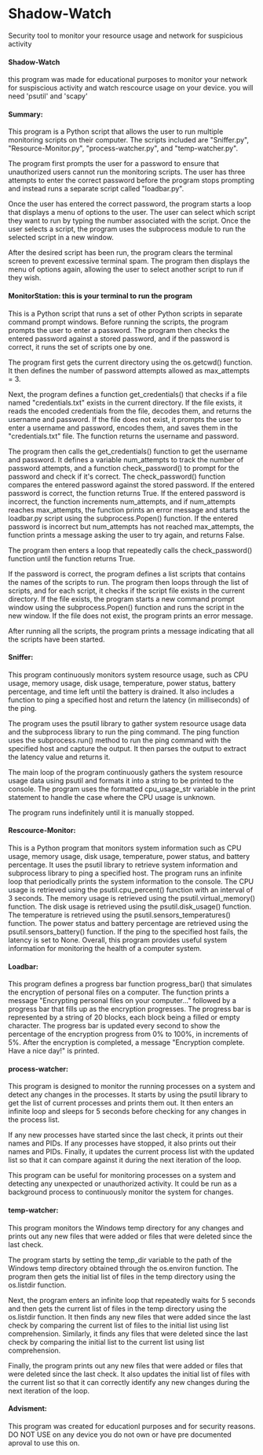 # Shadow-Watch
Security tool to monitor your resource usage and network for suspicious activity

#### Shadow-Watch

this program was made for educational purposes to monitor your network for suspiscious activity
and watch rescource usage on your device. you will need 'psutil' and 'scapy'

#### Summary:

This program is a Python script that allows the user to run multiple monitoring scripts on their computer. The scripts included are "Sniffer.py", "Resource-Monitor.py", "process-watcher.py", and "temp-watcher.py".

The program first prompts the user for a password to ensure that unauthorized users cannot run the monitoring scripts. The user has three attempts to enter the correct password before the program stops prompting and instead runs a separate script called "loadbar.py".

Once the user has entered the correct password, the program starts a loop that displays a menu of options to the user. The user can select which script they want to run by typing the number associated with the script. Once the user selects a script, the program uses the subprocess module to run the selected script in a new window.

After the desired script has been run, the program clears the terminal screen to prevent excessive terminal spam. The program then displays the menu of options again, allowing the user to select another script to run if they wish.


#### MonitorStation: this is your terminal to run the program

This is a Python script that runs a set of other Python scripts in separate command prompt windows. Before running the scripts, the program prompts the user to enter a password. The program then checks the entered password against a stored password, and if the password is correct, it runs the set of scripts one by one.

The program first gets the current directory using the os.getcwd() function. It then defines the number of password attempts allowed as max_attempts = 3.

Next, the program defines a function get_credentials() that checks if a file named "credentials.txt" exists in the current directory. If the file exists, it reads the encoded credentials from the file, decodes them, and returns the username and password. If the file does not exist, it prompts the user to enter a username and password, encodes them, and saves them in the "credentials.txt" file. The function returns the username and password.

The program then calls the get_credentials() function to get the username and password. It defines a variable num_attempts to track the number of password attempts, and a function check_password() to prompt for the password and check if it's correct. The check_password() function compares the entered password against the stored password. If the entered password is correct, the function returns True. If the entered password is incorrect, the function increments num_attempts, and if num_attempts reaches max_attempts, the function prints an error message and starts the loadbar.py script using the subprocess.Popen() function. If the entered password is incorrect but num_attempts has not reached max_attempts, the function prints a message asking the user to try again, and returns False.

The program then enters a loop that repeatedly calls the check_password() function until the function returns True.

If the password is correct, the program defines a list scripts that contains the names of the scripts to run. The program then loops through the list of scripts, and for each script, it checks if the script file exists in the current directory. If the file exists, the program starts a new command prompt window using the subprocess.Popen() function and runs the script in the new window. If the file does not exist, the program prints an error message.

After running all the scripts, the program prints a message indicating that all the scripts have been started.

#### Sniffer:

This program continuously monitors system resource usage, such as CPU usage, memory usage, disk usage, temperature, power status, battery percentage, and time left until the battery is drained. It also includes a function to ping a specified host and return the latency (in milliseconds) of the ping.

The program uses the psutil library to gather system resource usage data and the subprocess library to run the ping command. The ping function uses the subprocess.run() method to run the ping command with the specified host and capture the output. It then parses the output to extract the latency value and returns it.

The main loop of the program continuously gathers the system resource usage data using psutil and formats it into a string to be printed to the console. The program uses the formatted cpu_usage_str variable in the print statement to handle the case where the CPU usage is unknown.

The program runs indefinitely until it is manually stopped.

#### Rescource-Monitor:

This is a Python program that monitors system information such as CPU usage, memory usage, disk usage, temperature, power status, and battery percentage. It uses the psutil library to retrieve system information and subprocess library to ping a specified host. The program runs an infinite loop that periodically prints the system information to the console. The CPU usage is retrieved using the psutil.cpu_percent() function with an interval of 3 seconds. The memory usage is retrieved using the psutil.virtual_memory() function. The disk usage is retrieved using the psutil.disk_usage() function. The temperature is retrieved using the psutil.sensors_temperatures() function. The power status and battery percentage are retrieved using the psutil.sensors_battery() function. If the ping to the specified host fails, the latency is set to None. Overall, this program provides useful system information for monitoring the health of a computer system.

#### Loadbar:

This program defines a progress bar function progress_bar() that simulates the encryption of personal files on a computer. The function prints a message "Encrypting personal files on your computer..." followed by a progress bar that fills up as the encryption progresses. The progress bar is represented by a string of 20 blocks, each block being a filled or empty character. The progress bar is updated every second to show the percentage of the encryption progress from 0% to 100%, in increments of 5%. After the encryption is completed, a message "Encryption complete. Have a nice day!" is printed.

#### process-watcher:

This program is designed to monitor the running processes on a system and detect any changes in the processes. It starts by using the psutil library to get the list of current processes and prints them out. It then enters an infinite loop and sleeps for 5 seconds before checking for any changes in the process list.

If any new processes have started since the last check, it prints out their names and PIDs. If any processes have stopped, it also prints out their names and PIDs. Finally, it updates the current process list with the updated list so that it can compare against it during the next iteration of the loop.

This program can be useful for monitoring processes on a system and detecting any unexpected or unauthorized activity. It could be run as a background process to continuously monitor the system for changes.

#### temp-watcher:

This program monitors the Windows temp directory for any changes and prints out any new files that were added or files that were deleted since the last check.

The program starts by setting the temp_dir variable to the path of the Windows temp directory obtained through the os.environ function. The program then gets the initial list of files in the temp directory using the os.listdir function.

Next, the program enters an infinite loop that repeatedly waits for 5 seconds and then gets the current list of files in the temp directory using the os.listdir function. It then finds any new files that were added since the last check by comparing the current list of files to the initial list using list comprehension. Similarly, it finds any files that were deleted since the last check by comparing the initial list to the current list using list comprehension.

Finally, the program prints out any new files that were added or files that were deleted since the last check. It also updates the initial list of files with the current list so that it can correctly identify any new changes during the next iteration of the loop.

#### Advisment:
This program was created for educationl purposes and for security reasons. DO NOT USE on any device you do not own or have pre documented aproval to use this on.

